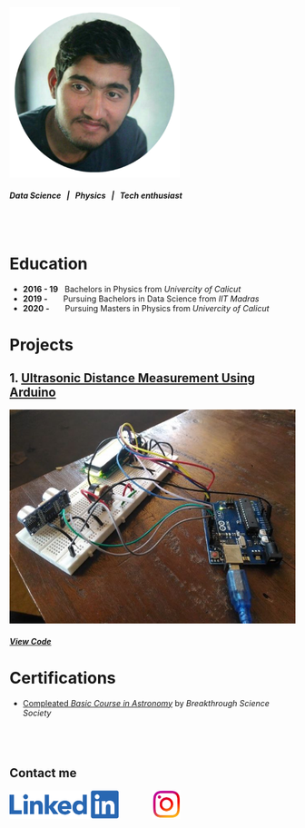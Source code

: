 ![](/images/PicsArt_12-21-08.20.16.png)
##### *Data Science &nbsp; | &nbsp; Physics &nbsp; | &nbsp; Tech enthusiast*
# 
# 


&nbsp;

# Education
- **2016 - 19** &nbsp; Bachelors in Physics from *Univercity of Calicut*
- **2019 -**  &nbsp; &nbsp; &nbsp; Pursuing Bachelors in Data Science from *IIT Madras*
- **2020 -** &nbsp; &nbsp; &nbsp;  Pursuing Masters in Physics from *Univercity of Calicut*


# Projects
## 1. [Ultrasonic Distance Measurement Using Arduino](https://docs.google.com/document/d/1cZog1Ne-FRhU-hvb9R1O6JZBm24AjLVK/edit?usp=sharing&ouid=100316902648490868548&rtpof=true&sd=true)
![Ultrasonic Distance Measurement Using Arduino](/images/6201943526183382593_120.jpg)
##### [View Code](https://github.com/jinu-jacob/Distance-measurement-Project)

# Certifications
-  [Compleated *Basic Course in Astronomy*](https://drive.google.com/file/d/1pXsSWMzqTAH_q58qOIBMrrrfZjk7iR9K/view?usp=sharing) by *Breakthrough Science Society*


#


&nbsp;
## Contact me
[![](/images/linkedin.png)](https://www.linkedin.com/in/jinu-jacob-abraham-13b395155/)   &nbsp; &nbsp; &nbsp; &nbsp; &nbsp; &nbsp; &nbsp;     [![](/images/instagram.png)](https://www.instagram.com/_jinujacob)
